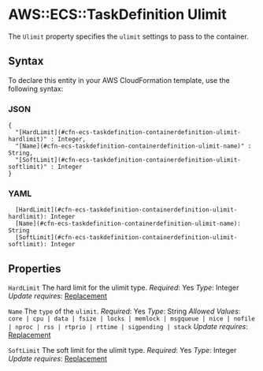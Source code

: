 # AWS::ECS::TaskDefinition Ulimit<a name="aws-properties-ecs-taskdefinition-containerdefinitions-ulimit"></a>

The `Ulimit` property specifies the `ulimit` settings to pass to the container\.

## Syntax<a name="aws-properties-ecs-taskdefinition-containerdefinitions-ulimit-syntax"></a>

To declare this entity in your AWS CloudFormation template, use the following syntax:

### JSON<a name="aws-properties-ecs-taskdefinition-containerdefinitions-ulimit-syntax.json"></a>

```
{
  "[HardLimit](#cfn-ecs-taskdefinition-containerdefinition-ulimit-hardlimit)" : Integer,
  "[Name](#cfn-ecs-taskdefinition-containerdefinition-ulimit-name)" : String,
  "[SoftLimit](#cfn-ecs-taskdefinition-containerdefinition-ulimit-softlimit)" : Integer
}
```

### YAML<a name="aws-properties-ecs-taskdefinition-containerdefinitions-ulimit-syntax.yaml"></a>

```
  [HardLimit](#cfn-ecs-taskdefinition-containerdefinition-ulimit-hardlimit): Integer
  [Name](#cfn-ecs-taskdefinition-containerdefinition-ulimit-name): String
  [SoftLimit](#cfn-ecs-taskdefinition-containerdefinition-ulimit-softlimit): Integer
```

## Properties<a name="aws-properties-ecs-taskdefinition-containerdefinitions-ulimit-properties"></a>

`HardLimit`  <a name="cfn-ecs-taskdefinition-containerdefinition-ulimit-hardlimit"></a>
The hard limit for the ulimit type\.
*Required*: Yes
*Type*: Integer
*Update requires*: [Replacement](https://docs.aws.amazon.com/AWSCloudFormation/latest/UserGuide/using-cfn-updating-stacks-update-behaviors.html#update-replacement)

`Name`  <a name="cfn-ecs-taskdefinition-containerdefinition-ulimit-name"></a>
The `type` of the `ulimit`\.
*Required*: Yes
*Type*: String
*Allowed Values*: `core | cpu | data | fsize | locks | memlock | msgqueue | nice | nofile | nproc | rss | rtprio | rttime | sigpending | stack`
*Update requires*: [Replacement](https://docs.aws.amazon.com/AWSCloudFormation/latest/UserGuide/using-cfn-updating-stacks-update-behaviors.html#update-replacement)

`SoftLimit`  <a name="cfn-ecs-taskdefinition-containerdefinition-ulimit-softlimit"></a>
The soft limit for the ulimit type\.
*Required*: Yes
*Type*: Integer
*Update requires*: [Replacement](https://docs.aws.amazon.com/AWSCloudFormation/latest/UserGuide/using-cfn-updating-stacks-update-behaviors.html#update-replacement)
